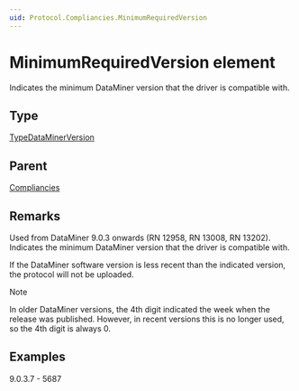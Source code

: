 ```yaml
---
uid: Protocol.Compliancies.MinimumRequiredVersion
---
```


# MinimumRequiredVersion element

Indicates the minimum DataMiner version that the driver is compatible with.

## Type

[TypeDataMinerVersion](xref:Protocol-TypeDataMinerVersion)

## Parent

[Compliancies](xref:Protocol.Compliancies)

## Remarks

Used from DataMiner 9.0.3 onwards (RN 12958, RN 13008, RN 13202). Indicates the minimum DataMiner version that the driver is compatible with.

If the DataMiner software version is less recent than the indicated version, the protocol will not be uploaded.

> [!NOTE]
> In older DataMiner versions, the 4th digit indicated the week when the release was published. However, in recent versions this is no longer used, so the 4th digit is always 0.

## Examples

9.0.3.7 - 5687
